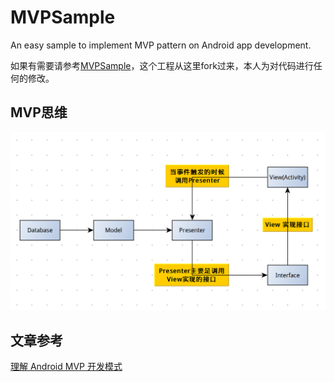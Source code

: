 # MVPSample
An easy sample to implement MVP pattern on Android app development.</br>  

如果有需要请参考[MVPSample](https://github.com/VectorYi/MVPSample)，这个工程从这里fork过来，本人为对代码进行任何的修改。

## MVP思维

![mvp.png](image/mvp.png)

## 文章参考

[理解 Android MVP 开发模式](http://www.cnblogs.com/zengjfgit/p/5860931.html)

